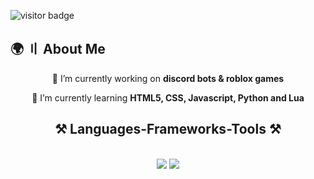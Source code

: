 ![visitor badge](https://visitor-badge.laobi.icu/badge?page_id=systemsps.systemsps)

## 🌍 〢 About Me

<div align="center">
 
 🔭 I’m currently working on **discord bots & roblox games**
 
 🌱 I’m currently learning **HTML5, CSS, Javascript, Python and Lua**

 </div>

<h2 align="center">⚒️ Languages-Frameworks-Tools ⚒️</h2>
<br/>
<div align="center">
    <img src="https://skillicons.dev/icons?i=html,css,vscode,github,figma," />
    <img src="https://skillicons.dev/icons?i=nodejs,python,javascript,lua, assembler" /><br>
</div>

<br/>

